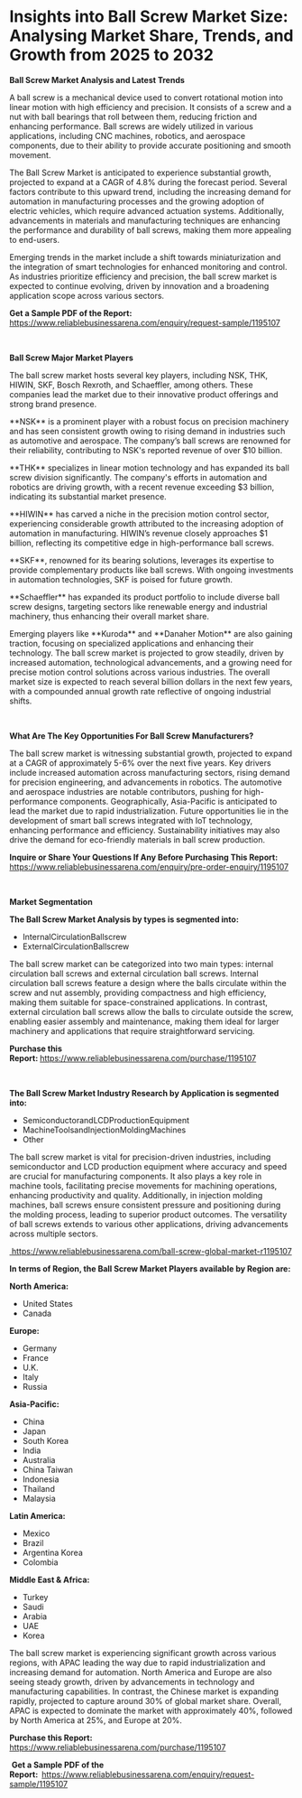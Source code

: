 <p><h1>Insights into Ball Screw Market Size: Analysing Market Share, Trends, and Growth from 2025 to 2032</h1></p><p><strong>Ball Screw Market Analysis and Latest Trends</strong></p>
<p><p>A ball screw is a mechanical device used to convert rotational motion into linear motion with high efficiency and precision. It consists of a screw and a nut with ball bearings that roll between them, reducing friction and enhancing performance. Ball screws are widely utilized in various applications, including CNC machines, robotics, and aerospace components, due to their ability to provide accurate positioning and smooth movement.</p><p>The Ball Screw Market is anticipated to experience substantial growth, projected to expand at a CAGR of 4.8% during the forecast period. Several factors contribute to this upward trend, including the increasing demand for automation in manufacturing processes and the growing adoption of electric vehicles, which require advanced actuation systems. Additionally, advancements in materials and manufacturing techniques are enhancing the performance and durability of ball screws, making them more appealing to end-users.</p><p>Emerging trends in the market include a shift towards miniaturization and the integration of smart technologies for enhanced monitoring and control. As industries prioritize efficiency and precision, the ball screw market is expected to continue evolving, driven by innovation and a broadening application scope across various sectors.</p></p>
<p><strong>Get a Sample PDF of the Report:&nbsp;</strong> <a href="https://www.reliablebusinessarena.com/enquiry/request-sample/1195107?utm_campaign=2673&utm_medium=2&utm_source=Github&utm_content=ia&utm_term=16042025&utm_id=ball-screw">https://www.reliablebusinessarena.com/enquiry/request-sample/1195107</a></p>
<p>&nbsp;</p>
<p><strong>Ball Screw Major Market Players</strong></p>
<p><p>The ball screw market hosts several key players, including NSK, THK, HIWIN, SKF, Bosch Rexroth, and Schaeffler, among others. These companies lead the market due to their innovative product offerings and strong brand presence.</p><p>**NSK** is a prominent player with a robust focus on precision machinery and has seen consistent growth owing to rising demand in industries such as automotive and aerospace. The company’s ball screws are renowned for their reliability, contributing to NSK's reported revenue of over $10 billion.</p><p>**THK** specializes in linear motion technology and has expanded its ball screw division significantly. The company's efforts in automation and robotics are driving growth, with a recent revenue exceeding $3 billion, indicating its substantial market presence.</p><p>**HIWIN** has carved a niche in the precision motion control sector, experiencing considerable growth attributed to the increasing adoption of automation in manufacturing. HIWIN’s revenue closely approaches $1 billion, reflecting its competitive edge in high-performance ball screws.</p><p>**SKF**, renowned for its bearing solutions, leverages its expertise to provide complementary products like ball screws. With ongoing investments in automation technologies, SKF is poised for future growth.</p><p>**Schaeffler** has expanded its product portfolio to include diverse ball screw designs, targeting sectors like renewable energy and industrial machinery, thus enhancing their overall market share.</p><p>Emerging players like **Kuroda** and **Danaher Motion** are also gaining traction, focusing on specialized applications and enhancing their technology. The ball screw market is projected to grow steadily, driven by increased automation, technological advancements, and a growing need for precise motion control solutions across various industries. The overall market size is expected to reach several billion dollars in the next few years, with a compounded annual growth rate reflective of ongoing industrial shifts.</p></p>
<p>&nbsp;</p>
<p><strong>What Are The Key Opportunities For Ball Screw Manufacturers?</strong></p>
<p><p>The ball screw market is witnessing substantial growth, projected to expand at a CAGR of approximately 5-6% over the next five years. Key drivers include increased automation across manufacturing sectors, rising demand for precision engineering, and advancements in robotics. The automotive and aerospace industries are notable contributors, pushing for high-performance components. Geographically, Asia-Pacific is anticipated to lead the market due to rapid industrialization. Future opportunities lie in the development of smart ball screws integrated with IoT technology, enhancing performance and efficiency. Sustainability initiatives may also drive the demand for eco-friendly materials in ball screw production.</p></p>
<p><strong>Inquire or Share Your Questions If Any Before Purchasing This Report:</strong> <a href="https://www.reliablebusinessarena.com/enquiry/pre-order-enquiry/1195107?utm_campaign=2673&utm_medium=2&utm_source=Github&utm_content=ia&utm_term=16042025&utm_id=ball-screw">https://www.reliablebusinessarena.com/enquiry/pre-order-enquiry/1195107</a></p>
<p>&nbsp;</p>
<p><strong>Market Segmentation</strong></p>
<p><strong>The Ball Screw Market Analysis by types is segmented into:</strong></p>
<p><ul><li>InternalCirculationBallscrew</li><li>ExternalCirculationBallscrew</li></ul></p>
<p><p>The ball screw market can be categorized into two main types: internal circulation ball screws and external circulation ball screws. Internal circulation ball screws feature a design where the balls circulate within the screw and nut assembly, providing compactness and high efficiency, making them suitable for space-constrained applications. In contrast, external circulation ball screws allow the balls to circulate outside the screw, enabling easier assembly and maintenance, making them ideal for larger machinery and applications that require straightforward servicing.</p></p>
<p><strong>Purchase this Report:&nbsp;</strong><a href="https://www.reliablebusinessarena.com/purchase/1195107?utm_campaign=2673&utm_medium=2&utm_source=Github&utm_content=ia&utm_term=16042025&utm_id=ball-screw">https://www.reliablebusinessarena.com/purchase/1195107</a></p>
<p>&nbsp;</p>
<p><strong>The Ball Screw Market Industry Research by Application is segmented into:</strong></p>
<p><ul><li>SemiconductorandLCDProductionEquipment</li><li>MachineToolsandInjectionMoldingMachines</li><li>Other</li></ul></p>
<p><p>The ball screw market is vital for precision-driven industries, including semiconductor and LCD production equipment where accuracy and speed are crucial for manufacturing components. It also plays a key role in machine tools, facilitating precise movements for machining operations, enhancing productivity and quality. Additionally, in injection molding machines, ball screws ensure consistent pressure and positioning during the molding process, leading to superior product outcomes. The versatility of ball screws extends to various other applications, driving advancements across multiple sectors.</p></p>
<p><a href="https://www.reliablebusinessarena.com/ball-screw-global-market-r1195107?utm_campaign=2673&utm_medium=2&utm_source=Github&utm_content=ia&utm_term=16042025&utm_id=ball-screw">&nbsp;https://www.reliablebusinessarena.com/ball-screw-global-market-r1195107</a></p>
<p><strong>In terms of Region, the Ball Screw Market Players available by Region are:</strong></p>
<p>
    <p> <strong> North America: </strong>
        <ul>
            <li>United States</li>
            <li>Canada</li>
        </ul>
        </p> 
    <p> <strong> Europe: </strong>
        <ul>
            <li>Germany</li>
            <li>France</li>
            <li>U.K.</li>
            <li>Italy</li>
            <li>Russia</li>
        </ul>
        </p> 
    <p> <strong> Asia-Pacific: </strong>
        <ul>
            <li>China</li>
            <li>Japan</li>
            <li>South Korea</li>
            <li>India</li>
            <li>Australia</li>
            <li>China Taiwan</li>
            <li>Indonesia</li>
            <li>Thailand</li>
            <li>Malaysia</li>
        </ul>
        </p> 
    <p> <strong> Latin America: </strong>
        <ul>
            <li>Mexico</li>
            <li>Brazil</li>
            <li>Argentina Korea</li>
            <li>Colombia</li>
        </ul>
        </p> 
    <p> <strong> Middle East & Africa: </strong>
        <ul>
            <li>Turkey</li>
            <li>Saudi</li>
            <li>Arabia</li>
            <li>UAE</li>
            <li>Korea</li>
        </ul>
    </p>
    </p>
<p><p>The ball screw market is experiencing significant growth across various regions, with APAC leading the way due to rapid industrialization and increasing demand for automation. North America and Europe are also seeing steady growth, driven by advancements in technology and manufacturing capabilities. In contrast, the Chinese market is expanding rapidly, projected to capture around 30% of global market share. Overall, APAC is expected to dominate the market with approximately 40%, followed by North America at 25%, and Europe at 20%.</p></p>
<p><strong>Purchase this Report: </strong><a href="https://www.reliablebusinessarena.com/purchase/1195107?utm_campaign=2673&utm_medium=2&utm_source=Github&utm_content=ia&utm_term=16042025&utm_id=ball-screw">https://www.reliablebusinessarena.com/purchase/1195107</a></p>
<p>&nbsp;<strong>Get a Sample PDF of the Report:&nbsp;&nbsp;</strong><a href="https://www.reliablebusinessarena.com/enquiry/request-sample/1195107?utm_campaign=2673&utm_medium=2&utm_source=Github&utm_content=ia&utm_term=16042025&utm_id=ball-screw">https://www.reliablebusinessarena.com/enquiry/request-sample/1195107</a></p>
<p><strong></strong></p>
<p><p></p><p></p><p></p></p>
